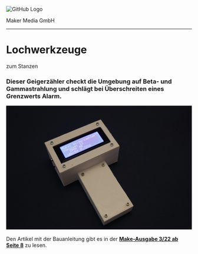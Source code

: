 ![GitHub Logo](http://www.heise.de/make/icons/make_logo.png)

Maker Media GmbH
*** 

# Lochwerkzeuge
zum Stanzen

### Dieser Geigerzähler checkt die Umgebung auf Beta- und Gammastrahlung und schlägt bei Überschreiten eines Grenzwerts Alarm.

![Picture](https://github.com/MakeMagazinDE/Geigerzaehler/blob/main/Bild17.JPG)

Den Artikel mit der Bauanleitung gibt es in der **[Make-Ausgabe 3/22 ab Seite 8](https://www.heise.de/select/make/2022/3/2207009291193178836)** zu lesen. 
